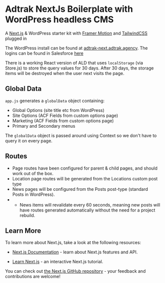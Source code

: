 # Adtrak NextJs Boilerplate with WordPress headless CMS
A [Next.js](https://nextjs.org/) & WordPress starter kit with [Framer Motion](https://www.framer.com/motion/) and [TailwindCSS](https://tailwindcss.com/) plugged in

The WordPress install can be found at [adtrak-next.adtrak.agency](https://adtrak-next.adtrak.agency/). The logins can be found in Salesforce [here](https://adtrak.lightning.force.com/lightning/r/Password__c/a0J08000018LHt5EAG/view)

There is a working React version of ALD that uses ```localStorage``` (via Store.js) to store the query values for 30 days. After 30 days, the storage items will be destroyed when the user next visits the page.

## Global Data
```app.js``` generates a ```globalData``` object containing:
- Global Options (site title etc from WordPress)
- Site Options (ACF Fields from custom options page)
- Marketing (ACF Fields from custom options page)
- Primary and Secondary menus 

The ```globalData``` object is passed around using Context so we don't have to query it on every page. 

## Routes
- Page routes have been configured for parent & child pages, and should work out of the box. 
- Location page routes will be generated from the Locations custom post type
- News pages will be configured from the Posts post-type (standard Posts in WordPress).
-  - News items will revalidate every 60 seconds, meaning new posts will have routes generated automatically without the need for a project rebuild.

## Learn More

To learn more about Next.js, take a look at the following resources:

-  [Next.js Documentation](https://nextjs.org/docs) - learn about Next.js features and API.

-  [Learn Next.js](https://nextjs.org/learn) - an interactive Next.js tutorial.

You can check out [the Next.js GitHub repository](https://github.com/vercel/next.js/) - your feedback and contributions are welcome!
